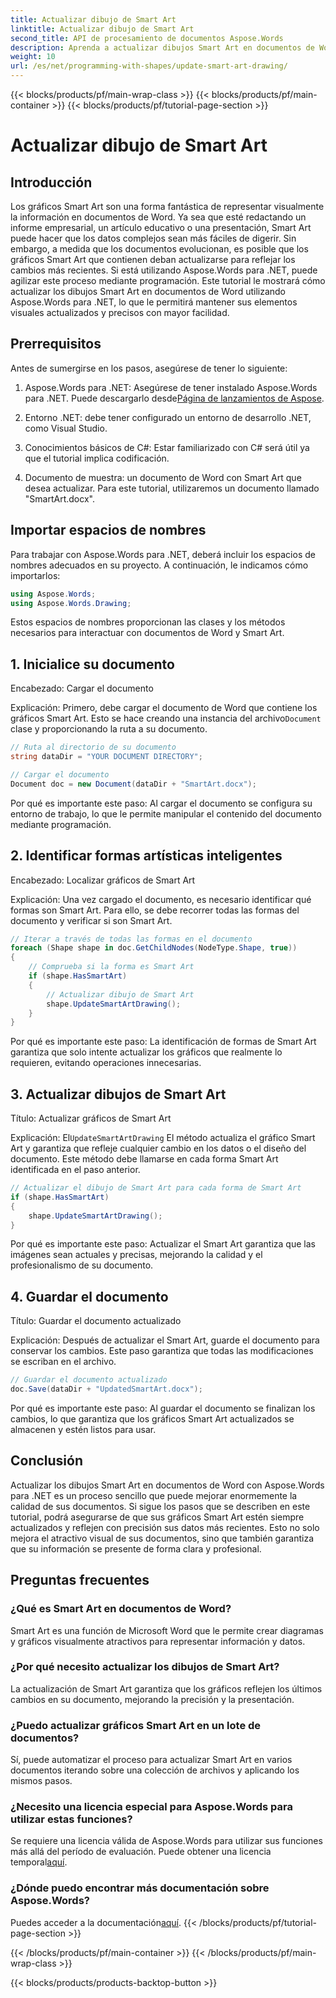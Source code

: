 ```yaml
---
title: Actualizar dibujo de Smart Art
linktitle: Actualizar dibujo de Smart Art
second_title: API de procesamiento de documentos Aspose.Words
description: Aprenda a actualizar dibujos Smart Art en documentos de Word con Aspose.Words para .NET con esta guía paso a paso. Asegúrese de que sus elementos visuales sean siempre precisos.
weight: 10
url: /es/net/programming-with-shapes/update-smart-art-drawing/
---
```


{{< blocks/products/pf/main-wrap-class >}}
{{< blocks/products/pf/main-container >}}
{{< blocks/products/pf/tutorial-page-section >}}

# Actualizar dibujo de Smart Art

## Introducción

Los gráficos Smart Art son una forma fantástica de representar visualmente la información en documentos de Word. Ya sea que esté redactando un informe empresarial, un artículo educativo o una presentación, Smart Art puede hacer que los datos complejos sean más fáciles de digerir. Sin embargo, a medida que los documentos evolucionan, es posible que los gráficos Smart Art que contienen deban actualizarse para reflejar los cambios más recientes. Si está utilizando Aspose.Words para .NET, puede agilizar este proceso mediante programación. Este tutorial le mostrará cómo actualizar los dibujos Smart Art en documentos de Word utilizando Aspose.Words para .NET, lo que le permitirá mantener sus elementos visuales actualizados y precisos con mayor facilidad.

## Prerrequisitos

Antes de sumergirse en los pasos, asegúrese de tener lo siguiente:

1.  Aspose.Words para .NET: Asegúrese de tener instalado Aspose.Words para .NET. Puede descargarlo desde[Página de lanzamientos de Aspose](https://releases.aspose.com/words/net/).

2. Entorno .NET: debe tener configurado un entorno de desarrollo .NET, como Visual Studio.

3. Conocimientos básicos de C#: Estar familiarizado con C# será útil ya que el tutorial implica codificación.

4. Documento de muestra: un documento de Word con Smart Art que desea actualizar. Para este tutorial, utilizaremos un documento llamado "SmartArt.docx".

## Importar espacios de nombres

Para trabajar con Aspose.Words para .NET, deberá incluir los espacios de nombres adecuados en su proyecto. A continuación, le indicamos cómo importarlos:

```csharp
using Aspose.Words;
using Aspose.Words.Drawing;
```

Estos espacios de nombres proporcionan las clases y los métodos necesarios para interactuar con documentos de Word y Smart Art.

## 1. Inicialice su documento

Encabezado: Cargar el documento

Explicación:
 Primero, debe cargar el documento de Word que contiene los gráficos Smart Art. Esto se hace creando una instancia del archivo`Document` clase y proporcionando la ruta a su documento.

```csharp
// Ruta al directorio de su documento
string dataDir = "YOUR DOCUMENT DIRECTORY";

// Cargar el documento
Document doc = new Document(dataDir + "SmartArt.docx");
```

Por qué es importante este paso:
Al cargar el documento se configura su entorno de trabajo, lo que le permite manipular el contenido del documento mediante programación.

## 2. Identificar formas artísticas inteligentes

Encabezado: Localizar gráficos de Smart Art

Explicación:
Una vez cargado el documento, es necesario identificar qué formas son Smart Art. Para ello, se debe recorrer todas las formas del documento y verificar si son Smart Art.

```csharp
// Iterar a través de todas las formas en el documento
foreach (Shape shape in doc.GetChildNodes(NodeType.Shape, true))
{
    // Comprueba si la forma es Smart Art
    if (shape.HasSmartArt)
    {
        // Actualizar dibujo de Smart Art
        shape.UpdateSmartArtDrawing();
    }
}
```

Por qué es importante este paso:
La identificación de formas de Smart Art garantiza que solo intente actualizar los gráficos que realmente lo requieren, evitando operaciones innecesarias.

## 3. Actualizar dibujos de Smart Art

Título: Actualizar gráficos de Smart Art

Explicación:
 El`UpdateSmartArtDrawing` El método actualiza el gráfico Smart Art y garantiza que refleje cualquier cambio en los datos o el diseño del documento. Este método debe llamarse en cada forma Smart Art identificada en el paso anterior.

```csharp
// Actualizar el dibujo de Smart Art para cada forma de Smart Art
if (shape.HasSmartArt)
{
    shape.UpdateSmartArtDrawing();
}
```

Por qué es importante este paso:
Actualizar el Smart Art garantiza que las imágenes sean actuales y precisas, mejorando la calidad y el profesionalismo de su documento.

## 4. Guardar el documento

Título: Guardar el documento actualizado

Explicación:
Después de actualizar el Smart Art, guarde el documento para conservar los cambios. Este paso garantiza que todas las modificaciones se escriban en el archivo.

```csharp
// Guardar el documento actualizado
doc.Save(dataDir + "UpdatedSmartArt.docx");
```

Por qué es importante este paso:
Al guardar el documento se finalizan los cambios, lo que garantiza que los gráficos Smart Art actualizados se almacenen y estén listos para usar.

## Conclusión

Actualizar los dibujos Smart Art en documentos de Word con Aspose.Words para .NET es un proceso sencillo que puede mejorar enormemente la calidad de sus documentos. Si sigue los pasos que se describen en este tutorial, podrá asegurarse de que sus gráficos Smart Art estén siempre actualizados y reflejen con precisión sus datos más recientes. Esto no solo mejora el atractivo visual de sus documentos, sino que también garantiza que su información se presente de forma clara y profesional.

## Preguntas frecuentes

### ¿Qué es Smart Art en documentos de Word?
Smart Art es una función de Microsoft Word que le permite crear diagramas y gráficos visualmente atractivos para representar información y datos.

### ¿Por qué necesito actualizar los dibujos de Smart Art?
La actualización de Smart Art garantiza que los gráficos reflejen los últimos cambios en su documento, mejorando la precisión y la presentación.

### ¿Puedo actualizar gráficos Smart Art en un lote de documentos?
Sí, puede automatizar el proceso para actualizar Smart Art en varios documentos iterando sobre una colección de archivos y aplicando los mismos pasos.

### ¿Necesito una licencia especial para Aspose.Words para utilizar estas funciones?
 Se requiere una licencia válida de Aspose.Words para utilizar sus funciones más allá del período de evaluación. Puede obtener una licencia temporal[aquí](https://purchase.aspose.com/temporary-license/).

### ¿Dónde puedo encontrar más documentación sobre Aspose.Words?
 Puedes acceder a la documentación[aquí](https://reference.aspose.com/words/net/).
{{< /blocks/products/pf/tutorial-page-section >}}

{{< /blocks/products/pf/main-container >}}
{{< /blocks/products/pf/main-wrap-class >}}

{{< blocks/products/products-backtop-button >}}

